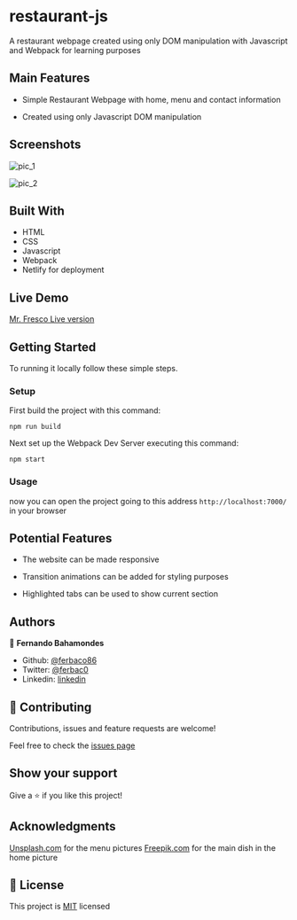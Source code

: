 # restaurant-js
A restaurant webpage created using only DOM manipulation with Javascript and Webpack for learning purposes

## Main Features

* Simple Restaurant Webpage with home, menu and contact information

* Created using only Javascript DOM manipulation  

## Screenshots
![pic_1](https://user-images.githubusercontent.com/52765379/93238813-509ef980-f758-11ea-9d03-8c43cf8e8843.png)

![pic_2](https://user-images.githubusercontent.com/52765379/93238830-5563ad80-f758-11ea-8f23-2256a8665670.png)

## Built With

- HTML
- CSS
- Javascript
- Webpack
- Netlify for deployment

## Live Demo

[Mr. Fresco Live version](https://mrfresco.netlify.app/)

## Getting Started

To running it locally follow these simple steps.


### Setup

First build the project with this command:

```
npm run build
```

Next set up the Webpack Dev Server executing this command:

```
npm start
```

### Usage

now you can open the project going to this address `http://localhost:7000/` in your browser

## Potential Features

* The website can be made responsive

* Transition animations can be added for styling purposes

* Highlighted tabs can be used to show current section


## Authors

👤 **Fernando Bahamondes**

- Github: [@ferbaco86](https://github.com/ferbaco86)
- Twitter: [@ferbac0](https://twitter.com/ferbac0)
- Linkedin: [linkedin](https://www.linkedin.com/in/fernando-bahamondes-correa)

## 🤝 Contributing

Contributions, issues and feature requests are welcome!

Feel free to check the [issues page](https://github.com/ferbaco86/restaurant-js/issues)

## Show your support

Give a ⭐️ if you like this project!

## Acknowledgments

[Unsplash.com](https://unsplash.com/) for the menu pictures
[Freepik.com](https://www.freepik.com/) for the main dish in the home picture


## 📝 License

This project is [MIT](https://github.com/ferbaco86/restaurant-js/blob/develop/LICENSE) licensed

